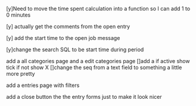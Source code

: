 [y]Need to move the time spent calculation into a function so I can add 1 to 0 minutes


[y] actually get the comments from the open entry

[y] add the start time to the open job message

[y]change the search SQL to be start time during period

add a all categories page and a edit categories page
  []add a if active show tick if not show X
  []change the seq from a text field to something a little more pretty

add a entries page with filters

add a close button the the entry forms just to make it look nicer